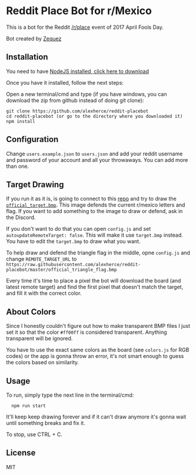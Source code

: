 # Reddit Place Bot for r/Mexico

This is a bot for the Reddit [/r/place](https://www.reddit.com/r/place/) event of 2017 April Fools Day.

Bot created by [Zequez](https://github.com/Zequez/reddit-placebot)

## Installation

You need to have [NodeJS installed, click here to download](https://nodejs.org/es/download/)

Once you have it installed, follow the next steps:

Open a new terminal/cmd and type (if you have windows, you can download the zip from github instead of doing git clone):
```
git clone https://github.com/alexherce/reddit-placebot
cd reddit-placebot (or go to the directory where you downloaded it)
npm install
```

## Configuration

Change `users.example.json` to `users.json` and add your reddit username and password
of your account and all your throwaways. You can add more than one.

## Target Drawing

If you run it as it is, is going to connect to this [repo](https://github.com/alexherce/reddit-placebot) and try to draw
the [`official_target.bmp`](https://raw.githubusercontent.com/alexherce/reddit-placebot/master/official_target.bmp). This image defends the current r/mexico letters and flag. If you want to add something to the image to draw or defend, ask in the Discord.

If you don't want to do that you can open `config.js` and
set `autoupdateRemoteTarget: false`. This will make it use `target.bmp` instead. You have to edit the `target.bmp` to draw what you want.

To help draw and defend the triangle flag in the middle, opne `config.js` and change `REMOTE_TARGET_URL` to `https://raw.githubusercontent.com/alexherce/reddit-placebot/master/official_triangle_flag.bmp`

Every time it's time to place a pixel the bot will download the board
(and latest remote target) and find the first pixel that doesn't match
the target, and fill it with the correct color.

## About Colors

Since I honestly couldn't figure out how to make transparent BMP files I just
set it so that the color `#ff00ff` is considered transparent. Anything transparent
will be ignored.

You have to use the exact same colors as the board (see `colors.js` for RGB codes) or the app is gonna throw
an error, it's not smart enough to guess the colors based on similarity.

## Usage

To run, simply type the next line in the terminal/cmd:

```
  npm run start
```

It'll keep keep drawing forever and if it can't draw anymore it's gonna
wait until something breaks and fix it.

To stop, use CTRL + C.

## License

MIT
